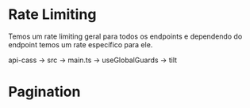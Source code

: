 # Rate Limiting

Temos um rate limiting geral para todos os endpoints e dependendo do endpoint temos um rate específico para ele.

api-cass -> src -> main.ts -> useGlobalGuards -> tilt 

# Pagination